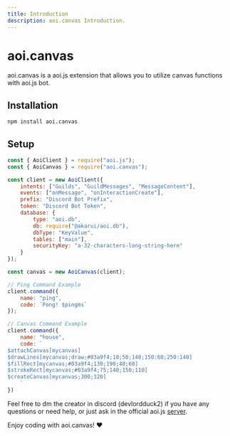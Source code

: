 ```yaml
---
title: Introduction
description: aoi.canvas Introduction.
---
```


# aoi.canvas

aoi.canvas is a aoi.js extension that allows you to utilize canvas functions with aoi.js bot.

## Installation

```sh
npm install aoi.canvas
```

## Setup

```js
const { AoiClient } = require("aoi.js");
const { AoiCanvas } = require("aoi.canvas");

const client = new AoiClient({
    intents: ["Guilds", "GuildMessages", "MessageContent"],
    events: ["onMessage", "onInteractionCreate"],
    prefix: "Discord Bot Prefix",
    token: "Discord Bot Token",
    database: {
        type: "aoi.db",
        db: require("@akarui/aoi.db"),
        dbType: "KeyValue",
        tables: ["main"],
        securityKey: "a-32-characters-long-string-here"
    }
});

const canvas = new AoiCanvas(client);

// Ping Command Example
client.command({
    name: "ping",
    code: `Pong! $pingms`
});

// Canvas Command Example
client.command({
    name: "house",
    code: `
$attachCanvas[mycanvas]
$drawLines[mycanvas;draw;#03a9f4;10;50;140;150:60;250:140]
$fillRect[mycanvas;#03a9f4;130;190;40;60]
$strokeRect[mycanvas;#03a9f4;75;140;150;110]
$createCanvas[mycanvas;300;320]
    `
})
```

Feel free to dm the creator in discord (devlordduck2) if you have any questions or need help, or just ask in the official aoi.js [server](https://discord.com/invite/HMUfMXDQsV).

Enjoy coding with aoi.canvas! ❤